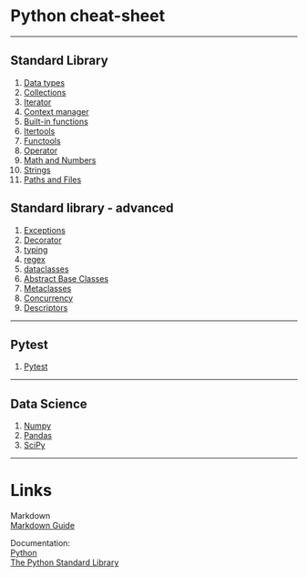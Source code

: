 # Python cheat-sheet

---

## Standard Library
   1. [Data types](Standard_Library/types.md)
      <!--1. [dictionary](Standard_Library/types/dictionary.md)
      2. [list](Standard_Library/types/list.md)
      3. [tuple](Standard_Library/types/tuple.md)
      4. [set](Standard_Library/types/set.md)
      5. [Numeric](Standard_Library/math.md)
      6. [string](Standard_Library/string.md)
      7. [Binary](Standard_Library/types/bytes.md)-->
   2. [Collections](Standard_Library/collections.md)
      <!--1. [Counter](Standard_Library/collections/Counter.md)
      2. [namedtuple](Standard_Library/collections/namedtuple.md)
      3. [defaultdict](Standard_Library/collections/defaultdict.md)
      4. [ChainMap](Standard_Library/collections/ChainMap.md) 
      5. [Abstarct Base Classes](Standard_Library/collections/abc.md)
      5. [Other containers](Standard_Library/collections.md)-->
   3. [Iterator](Standard_Library/iterator.md)
   4. [Context manager](Standard_Library/context_manager.md)
   5. [Built-in functions](Standard_Library/built_ins.md)
      <!--1. [Builtins module](Standard_Library/built_ins.md)
      2. [Boolean](Standard_Library/built_ins/boolean.md)
      3. [General](Standard_Library/built_ins/general.md)
      4. [Iterators](Standard_Library/built_ins/iterators.md)
      5. [Objects](Standard_Library/built_ins/objects.md)
      6. [Class](Standard_Library/built_ins/class.md)
      7. [Math](Standard_Library/built_ins.md)
      8. [Strings](Standard_Library/built_ins.md)
      9. [Files](Standard_Library/built_ins.md)
      10. [Code](Standard_Library/built_ins/code.md)
      11. [Scope](Standard_Library/built_ins/scope.md)
      12. [Creating variables](Standard_Library/built_ins.md)-->
   6. [Itertools](Standard_Library/itertools.md)
   7. [Functools](Standard_Library/functools.md)
   8. [Operator](Standard_Library/operator.md)
   9. [Math and Numbers](Standard_Library/math.md)
   10. [Strings](Standard_Library/string.md)
   11. [Paths and Files](Standard_Library/files.md)

## Standard library - advanced
1. [Exceptions](Standard_Library/exeptions.md)
2. [Decorator](Standard_Library/decorator.md)
2. [typing](Standard_Library/typing.md)
3. [regex](Standard_Library/regex.md)
4. [dataclasses](Standard_Library/dataclasses.md)
5. [Abstract Base Classes](Standard_Library/abc.md)
6. [Metaclasses](Standard_Library/metaclasses.md)
7. [Concurrency](Standard_Library/Concurrency/concurrency.md)
8. [Descriptors](Standard_Library/descriptor.md)
---

## Pytest  
1. [Pytest](Pytest/pytest.md)  

---

## Data Science  
1. [Numpy](Numpy/numpy.md)
2. [Pandas](Pandas/pandas.md)
3. [SciPy](Scipy/scipy.md)


---

# Links

Markdown  
[Markdown Guide](https://www.markdownguide.org/)

Documentation:  
[Python](https://docs.python.org/3/)  
[The Python Standard Library](https://docs.python.org/3/library/)

<!--Links:   
[Real Python](https://realpython.com/)
[Geeks for Geeks](https://www.geeksforgeeks.org/python-programming-language/?ref=shm) 
[w3schools](https://www.w3schools.com/python/default.asp)  
[Programiz](https://www.programiz.com/python-programming)
  
[medium.com](https://medium.com/)  
[towardsdatascience.com](https://towardsdatascience.com/)
[Secrets of the Framework Creators](http://farmdev.com/src/secrets/index.html)-->  





